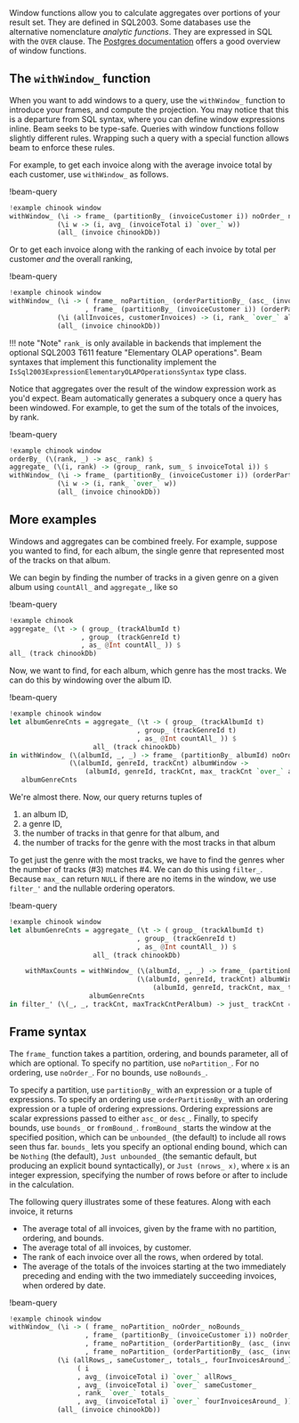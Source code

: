 Window functions allow you to calculate aggregates over portions of your result
set. They are defined in SQL2003. Some databases use the alternative
nomenclature *analytic functions*. They are expressed in SQL with the `OVER`
clause. The
[Postgres documentation](https://www.postgresql.org/docs/9.1/static/tutorial-window.html)
offers a good overview of window functions.

## The `withWindow_` function

When you want to add windows to a query, use the `withWindow_` function to
introduce your frames, and compute the projection. You may notice that this is a
departure from SQL syntax, where you can define window expressions inline. Beam
seeks to be type-safe. Queries with window functions follow slightly different
rules. Wrapping such a query with a special function allows beam to enforce
these rules.

For example, to get each invoice along with the average invoice total by each
customer, use `withWindow_` as follows.

!beam-query
```haskell
!example chinook window
withWindow_ (\i -> frame_ (partitionBy_ (invoiceCustomer i)) noOrder_ noBounds_)
            (\i w -> (i, avg_ (invoiceTotal i) `over_` w))
            (all_ (invoice chinookDb))
```

Or to get each invoice along with the ranking of each invoice by total per
customer *and* the overall ranking,

!beam-query
```haskell
!example chinook window
withWindow_ (\i -> ( frame_ noPartition_ (orderPartitionBy_ (asc_ (invoiceTotal i))) noBounds_
                   , frame_ (partitionBy_ (invoiceCustomer i)) (orderPartitionBy_ (asc_ (invoiceTotal i))) noBounds_ ))
            (\i (allInvoices, customerInvoices) -> (i, rank_ `over_` allInvoices, rank_ `over_` customerInvoices))
            (all_ (invoice chinookDb))
```

!!! note "Note"
    `rank_` is only available in backends that implement the optional SQL2003
    T611 feature "Elementary OLAP operations". Beam syntaxes that implement this
    functionality implement the
    `IsSql2003ExpressionElementaryOLAPOperationsSyntax` type class.

Notice that aggregates over the result of the window expression work as you'd
expect. Beam automatically generates a subquery once a query has been windowed.
For example, to get the sum of the totals of the invoices, by rank.

!beam-query
```haskell
!example chinook window
orderBy_ (\(rank, _) -> asc_ rank) $
aggregate_ (\(i, rank) -> (group_ rank, sum_ $ invoiceTotal i)) $
withWindow_ (\i -> frame_ (partitionBy_ (invoiceCustomer i)) (orderPartitionBy_ (asc_ (invoiceTotal i))) noBounds_)
            (\i w -> (i, rank_ `over_` w))
            (all_ (invoice chinookDb))
```

## More examples

Windows and aggregates can be combined freely. For example, suppose
you wanted to find, for each album, the single genre that represented
most of the tracks on that album.

We can begin by finding the number of tracks in a given genre on a
given album using `countAll_` and `aggregate_`, like so

!beam-query
```haskell
!example chinook
aggregate_ (\t -> ( group_ (trackAlbumId t)
                  , group_ (trackGenreId t)
                  , as_ @Int countAll_ )) $
all_ (track chinookDb)
```

Now, we want to find, for each album, which genre has the most
tracks. We can do this by windowing over the album ID.

!beam-query
```haskell
!example chinook window
let albumGenreCnts = aggregate_ (\t -> ( group_ (trackAlbumId t)
                                , group_ (trackGenreId t)
                                , as_ @Int countAll_ )) $
                     all_ (track chinookDb)
in withWindow_ (\(albumId, _, _) -> frame_ (partitionBy_ albumId) noOrder_ noBounds_)
               (\(albumId, genreId, trackCnt) albumWindow ->
                   (albumId, genreId, trackCnt, max_ trackCnt `over_` albumWindow)) $
   albumGenreCnts
```

We're almost there. Now, our query returns tuples of

1. an album ID,
2. a genre ID,
3. the number of tracks in that genre for that album, and
4. the number of tracks for the genre with the most tracks in that album

To get just the genre with the most tracks, we have to find the genres
wher the number of tracks (#3) matches #4. We can do this using
`filter_`. Because `max_` can return `NULL` if there are no items in
the window, we use `filter_'` and the nullable ordering operators.

!beam-query
```haskell
!example chinook window
let albumGenreCnts = aggregate_ (\t -> ( group_ (trackAlbumId t)
                                , group_ (trackGenreId t)
                                , as_ @Int countAll_ )) $
                     all_ (track chinookDb)

    withMaxCounts = withWindow_ (\(albumId, _, _) -> frame_ (partitionBy_ albumId) noOrder_ noBounds_)
                                (\(albumId, genreId, trackCnt) albumWindow ->
                                    (albumId, genreId, trackCnt, max_ trackCnt `over_` albumWindow)) $
                    albumGenreCnts
in filter_' (\(_, _, trackCnt, maxTrackCntPerAlbum) -> just_ trackCnt ==?. maxTrackCntPerAlbum) withMaxCounts
```

## Frame syntax

The `frame_` function takes a partition, ordering, and bounds parameter, all of
which are optional. To specify no partition, use `noPartition_`. For no
ordering, use `noOrder_`. For no bounds, use `noBounds_`.

To specify a partition, use `partitionBy_` with an expression or a tuple of
expressions. To specify an ordering use `orderPartitionBy_` with an ordering
expression or a tuple of ordering expressions. Ordering expressions are scalar
expressions passed to either `asc_` or `desc_`. Finally, to specify bounds, use
`bounds_` or `fromBound_`. `fromBound_` starts the window at the specified
position, which can be `unbounded_` (the default) to include all rows seen thus
far. `bounds_` lets you specify an optional ending bound, which can be `Nothing`
(the default), `Just unbounded_` (the semantic default, but producing an
explicit bound syntactically), or `Just (nrows_ x)`, where `x` is an integer
expression, specifying the number of rows before or after to include in the
calculation.

The following query illustrates some of these features. Along with each invoice, it returns

* The average total of all invoices, given by the frame with no partition, ordering, and bounds.
* The average total of all invoices, by customer.
* The rank of each invoice over all the rows, when ordered by total.
* The average of the totals of the invoices starting at the two immediately
  preceding and ending with the two immediately succeeding invoices, when
  ordered by date.

!beam-query
```haskell
!example chinook window
withWindow_ (\i -> ( frame_ noPartition_ noOrder_ noBounds_
                   , frame_ (partitionBy_ (invoiceCustomer i)) noOrder_ noBounds_
                   , frame_ noPartition_ (orderPartitionBy_ (asc_ (invoiceTotal i))) noBounds_
                   , frame_ noPartition_ (orderPartitionBy_ (asc_ (invoiceDate i))) (bounds_ (nrows_ 2) (Just (nrows_ 2)))))
            (\i (allRows_, sameCustomer_, totals_, fourInvoicesAround_) ->
                 ( i
                 , avg_ (invoiceTotal i) `over_` allRows_
                 , avg_ (invoiceTotal i) `over_` sameCustomer_
                 , rank_ `over_` totals_
                 , avg_ (invoiceTotal i) `over_` fourInvoicesAround_ ))
            (all_ (invoice chinookDb))
```
